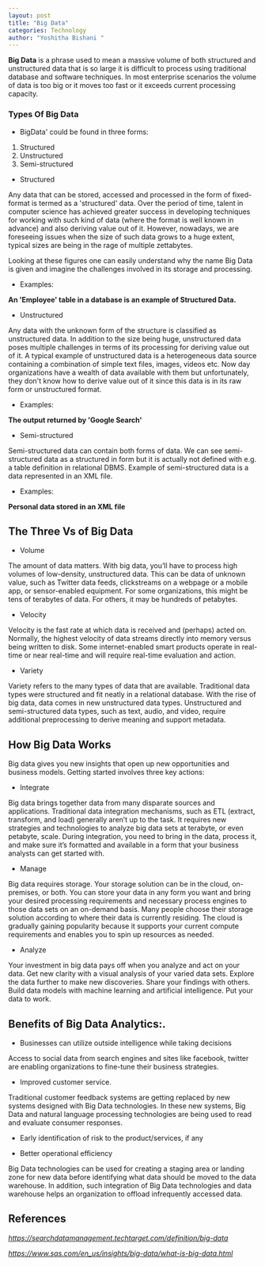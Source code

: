 ```yaml
---
layout: post
title: "Big Data"
categories: Technology
author: "Yoshitha Bishani "
---
```


**Big Data** is a phrase used to mean a massive volume of both structured and unstructured data that is so large it is difficult to process using traditional database and software techniques. In most enterprise scenarios the volume of data is too big or it moves too fast or it exceeds current processing capacity.

### Types Of Big Data

- BigData' could be found in three forms:

1. Structured
2. Unstructured
3. Semi-structured

- Structured

Any data that can be stored, accessed and processed in the form of fixed-format is termed as a 'structured' data. Over the period of time, talent in computer science has achieved greater success in developing techniques for working with such kind of data (where the format is well known in advance) and also deriving value out of it. However, nowadays, we are foreseeing issues when the size of such data grows to a huge extent, typical sizes are being in the rage of multiple zettabytes.
 
Looking at these figures one can easily understand why the name Big Data is given and imagine the challenges involved in its storage and processing.
 
- Examples: 

**An 'Employee' table in a database is an example of Structured Data.**

- Unstructured

Any data with the unknown form of the structure is classified as unstructured data. In addition to the size being huge, unstructured data poses multiple challenges in terms of its processing for deriving value out of it. A typical example of unstructured data is a heterogeneous data source containing a combination of simple text files, images, videos etc. Now day organizations have a wealth of data available with them but unfortunately, they don't know how to derive value out of it since this data is in its raw form or unstructured format.
 
- Examples: 

**The output returned by 'Google Search'**

- Semi-structured

Semi-structured data can contain both forms of data. We can see semi-structured data as a structured in form but it is actually not defined with e.g. a table definition in relational DBMS. Example of semi-structured data is a data represented in an XML file.
 
- Examples:

**Personal data stored in an XML file**

## The Three Vs of Big Data

- Volume

The amount of data matters. With big data, you’ll have to process high volumes of low-density, unstructured data. This can be data of unknown value, such as Twitter data feeds, clickstreams on a webpage or a mobile app, or sensor-enabled equipment. For some organizations, this might be tens of terabytes of data. For others, it may be hundreds of petabytes.

- Velocity

Velocity is the fast rate at which data is received and (perhaps) acted on. Normally, the highest velocity of data streams directly into memory versus being written to disk. Some internet-enabled smart products operate in real-time or near real-time and will require real-time evaluation and action.

- Variety

Variety refers to the many types of data that are available. Traditional data types were structured and fit neatly in a relational database. With the rise of big data, data comes in new unstructured data types. Unstructured and semi-structured data types, such as text, audio, and video, require additional preprocessing to derive meaning and support metadata.

## How Big Data Works
 
Big data gives you new insights that open up new opportunities and business models. Getting started involves three key actions:

- Integrate

Big data brings together data from many disparate sources and applications. Traditional data integration mechanisms, such as ETL (extract, transform, and load) generally aren’t up to the task. It requires new strategies and technologies to analyze big data sets at terabyte, or even petabyte, scale.
During integration, you need to bring in the data, process it, and make sure it’s formatted and available in a form that your business analysts can get started with.

- Manage

Big data requires storage. Your storage solution can be in the cloud, on-premises, or both. You can store your data in any form you want and bring your desired processing requirements and necessary process engines to those data sets on an on-demand basis. Many people choose their storage solution according to where their data is currently residing. The cloud is gradually gaining popularity because it supports your current compute requirements and enables you to spin up resources as needed.

- Analyze

Your investment in big data pays off when you analyze and act on your data. Get new clarity with a visual analysis of your varied data sets. Explore the data further to make new discoveries. Share your findings with others. Build data models with machine learning and artificial intelligence. Put your data to work.

## Benefits of Big Data Analytics:.

- Businesses can utilize outside intelligence while taking decisions

Access to social data from search engines and sites like facebook, twitter are enabling organizations to fine-tune their business strategies.

- Improved customer service.

Traditional customer feedback systems are getting replaced by new systems designed with Big Data technologies. In these new systems, Big Data and natural language processing technologies are being used to read and evaluate consumer responses.

- Early identification of risk to the product/services, if any

- Better operational efficiency

Big Data technologies can be used for creating a staging area or landing zone for new data before identifying what data should be moved to the data warehouse. In addition, such integration of Big Data technologies and data warehouse helps an organization to offload infrequently accessed data.

## References

*<https://searchdatamanagement.techtarget.com/definition/big-data>*

*<https://www.sas.com/en_us/insights/big-data/what-is-big-data.html>*











